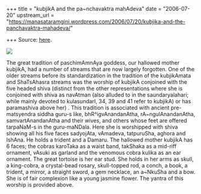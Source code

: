 +++
title = "kubjikA and the pa~nchavaktra mahAdeva"
date = "2006-07-20"
upstream_url = "https://manasataramgini.wordpress.com/2006/07/20/kubjika-and-the-panchavaktra-mahadeva/"

+++
Source: [here](https://manasataramgini.wordpress.com/2006/07/20/kubjika-and-the-panchavaktra-mahadeva/).



[![](https://i2.wp.com/photos1.blogger.com/blogger/2010/410/320/kubjikA1.jpg)](http://photos1.blogger.com/blogger/2010/410/1600/kubjikA1.jpg)

The great tradition of paschimAmnAya goddess, our hallowed mother kubjikA, had a number of streams that are now largely forgotten. One of the older streams before its standardization in the tradition of the kubjikAmata and ShaTsAhasra streams was the worship of kubjikA conjoined with the five headed shiva (distinct from the other representations where she is conjoined with shiva as navAtman (also alluded to in the saundaryalahari; while mainly devoted to kulasundarI, 34, 39 and 41 refer to kubjikA) or has paramashiva above her) . This tradition is associated with ancient pre-matsyendra siddha guru-s like, bhR^igvAnandanAtha, rA\~ngulAnandanAtha, samvartAnandanAtha and their wives, and others whose feet are offered tarpaNaM-s in the guru-maNDala. Here she is worshipped with shiva showing all his five faces sadyojAta, vAmadeva, tatpuruSha, aghora and IshAna. He holds a trident and a Damaru. The hallowed mother kubjikA has 6 faces; the cobras karoTaka as a waist band, takShaka as a mid-riff ornament, vAsuki as garland and the venomous cobra kulika as an ear ornament. The great tortoise is her ear stud. She holds in her arms as skull, a king-cobra, a crystal-bead rosary, skull-topped rod, a conch, a book, a trident, a mirror, a straight sword, a gem necklace, an a\~NkuSha and a bow. She is of fair complexion like a young jasmine flower. The yantra of this worship is provided above.

